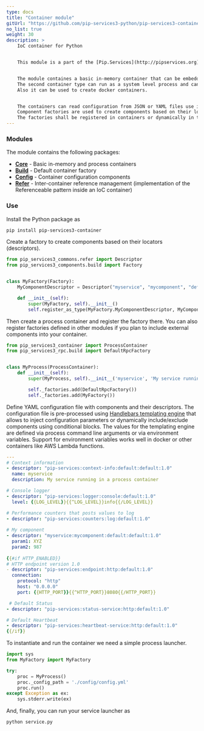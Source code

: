 ```yaml
---
type: docs
title: "Container module"
gitUrl: "https://github.com/pip-services3-python/pip-services3-container-python"
no_list: true
weight: 30
description: > 
    IoC container for Python 


    This module is a part of the [Pip.Services](http://pipservices.org) polyglot microservices toolkit. It provides an inversion-of-control (IoC) container to facilitate the development of services and applications composed of loosely coupled components.


    The module containes a basic in-memory container that can be embedded inside a service or application, or can be run by itself.
    The second container type can run as a system level process and can be configured via command line arguments.
    Also it can be used to create docker containers.


    The containers can read configuration from JSON or YAML files use it as a recipe for instantiating and configuring components.
    Component factories are used to create components based on their locators (descriptor) defined in the container configuration.
    The factories shall be registered in containers or dynamically in the container configuration file.
---
```



### Modules

The module contains the following packages:

* [**Core**](core) - Basic in-memory and process containers
* [**Build**](build) - Default container factory
* [**Config**](config) - Container configuration components
* [**Refer**](refer) - Inter-container reference management (implementation of the Referenceable pattern inside an IoC container)


### Use

Install the Python package as
```bash
pip install pip-services3-container
```
Create a factory to create components based on their locators (descriptors).

```python
from pip_services3_commons.refer import Descriptor
from pip_services3_components.build import Factory


class MyFactory(Factory):
    MyComponentDescriptor = Descriptor("myservice", "mycomponent", "default", "*", "1.0")

    def __init__(self):
        super(MyFactory, self).__init__()
        self.register_as_type(MyFactory.MyComponentDescriptor, MyComponent)
```

Then create a process container and register the factory there. You can also register factories defined in other
modules if you plan to include external components into your container.

```python
from pip_services3_container import ProcessContainer
from pip_services3_rpc.build import DefaultRpcFactory


class MyProcess(ProcessContainer):
    def __init__(self):
        super(MyProcess, self).__init__('myservice', 'My service running as a process')

        self._factories.add(DefaultRpcFactory())
        self._factories.add(MyFactory())
```

Define YAML configuration file with components and their descriptors.
The configuration file is pre-processed using [Handlebars templating engine](https://handlebarsjs.com)
that allows to inject configuration parameters or dynamically include/exclude components using conditional blocks.
The values for the templating engine are defined via process command line arguments or via environment variables.
Support for environment variables works well in docker or other containers like AWS Lambda functions.

```yaml
---
# Context information
- descriptor: "pip-services:context-info:default:default:1.0"
  name: myservice
  description: My service running in a process container

# Console logger
- descriptor: "pip-services:logger:console:default:1.0"
  level: {{LOG_LEVEL}}{{^LOG_LEVEL}}info{{/LOG_LEVEL}}

# Performance counters that posts values to log
- descriptor: "pip-services:counters:log:default:1.0"
  
# My component
- descriptor: "myservice:mycomponent:default:default:1.0"
  param1: XYZ
  param2: 987
  
{{#if HTTP_ENABLED}}
# HTTP endpoint version 1.0
- descriptor: "pip-services:endpoint:http:default:1.0"
  connection:
    protocol: "http"
    host: "0.0.0.0"
    port: {{HTTP_PORT}}{{^HTTP_PORT}}8080{{/HTTP_PORT}}

 # Default Status
- descriptor: "pip-services:status-service:http:default:1.0"

# Default Heartbeat
- descriptor: "pip-services:heartbeat-service:http:default:1.0"
{{/if}}
```

To instantiate and run the container we need a simple process launcher.

```python
import sys
from MyFactory import MyFactory

try:
    proc = MyProcess()
    proc._config_path = './config/config.yml'
    proc.run()
except Exception as ex:
    sys.stderr.write(ex)
```

And, finally, you can run your service launcher as
```bash
python service.py
```
